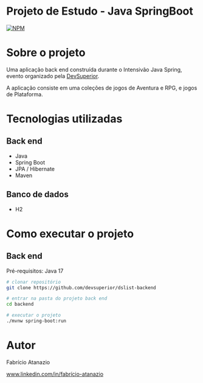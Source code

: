 # Projeto de Estudo - Java SpringBoot 
[![NPM](https://img.shields.io/npm/l/react)](https://github.com/faatanazio/dslist/blob/main/LICENSE) 

# Sobre o projeto


Uma aplicação back end construída durante o Intensivão Java Spring, evento organizado pela [DevSuperior](https://devsuperior.com "Site da DevSuperior").

A aplicação consiste em uma coleções de jogos de Aventura e RPG, e jogos de Plataforma.

# Tecnologias utilizadas
## Back end
- Java
- Spring Boot
- JPA / Hibernate
- Maven

## Banco de dados
- H2

# Como executar o projeto

## Back end
Pré-requisitos: Java 17

```bash
# clonar repositório
git clone https://github.com/devsuperior/dslist-backend

# entrar na pasta do projeto back end
cd backend

# executar o projeto
./mvnw spring-boot:run
```

# Autor

Fabrício Atanazio

www.linkedin.com/in/fabrício-atanazio



  
